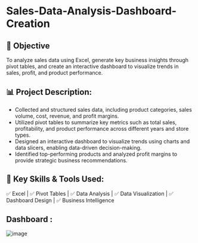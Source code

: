 # Sales-Data-Analysis-Dashboard-Creation

## 🎯 Objective
To analyze sales data using Excel, generate key business insights through pivot tables, and create an interactive dashboard to visualize trends in sales, profit, and product performance.

## 📊 Project Description:
- Collected and structured sales data, including product categories, sales volume, cost, revenue, and profit margins.
- Utilized pivot tables to summarize key metrics such as total sales, profitability, and product performance across different years and store types.
- Designed an interactive dashboard to visualize trends using charts and data slicers, enabling data-driven decision-making.
- Identified top-performing products and analyzed profit margins to provide strategic business recommendations.

## 🔑 Key Skills & Tools Used:
✅ Excel | ✅ Pivot Tables | ✅ Data Analysis |  ✅ Data Visualization | ✅ Dashboard Design | ✅ Business Intelligence 


## Dashboard : 
![image](https://github.com/user-attachments/assets/e5d4a3d4-f5e4-45d1-95f4-a66910f45bd9)

